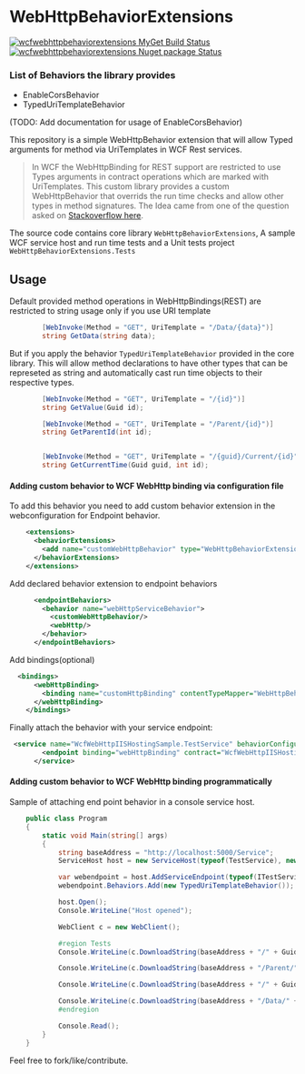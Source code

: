 # WebHttpBehaviorExtensions

[![wcfwebhttpbehaviorextensions MyGet Build Status](https://www.myget.org/BuildSource/Badge/wcfwebhttpbehaviorextensions?identifier=5172fa2f-2633-4a60-aee4-f554740f8da9)](https://www.myget.org/)  
                    [![wcfwebhttpbehaviorextensions Nuget package Status](https://img.shields.io/nuget/vpre/WebHttpBehaviorExtensions.svg)](https://www.nuget.org/packages/WebHttpBehaviorExtensions)

### List of Behaviors the library provides
- EnableCorsBehavior
- TypedUriTemplateBehavior

(TODO: Add documentation for usage of EnableCorsBehavior)

This repository is a simple WebHttpBehavior extension that will allow Typed arguments for method via UriTemplates in WCF Rest services.

>In WCF the WebHttpBinding for REST support are restricted to use Types arguments in contract operations which are marked with UriTemplates. This custom library provides a custom WebHttpBehavior that overrids the run time checks and allow other types in method signatures. The Idea came from one of the question asked on [Stackoverflow here](http://stackoverflow.com/questions/33018220/how-can-i-use-strongly-typed-parameters-in-the-uri-path-in-wcf-with-webhttpbindi, "How can I use strongly typed parameters in the uri path in WCF with WebHttpBinding").


The source code contains core library `WebHttpBehaviorExtensions`, A sample WCF service host and run time tests and a Unit tests project `WebHttpBehaviorExtensions.Tests`

## Usage

Default provided method operations in WebHttpBindings(REST) are restricted to string usage only if you use URI template
```csharp
        [WebInvoke(Method = "GET", UriTemplate = "/Data/{data}")]
        string GetData(string data);
```
But if you apply the behavior `TypedUriTemplateBehavior` provided in the core library. This will allow method declarations to have other types that can be represeted as string and automatically cast run time objects to their respective types.

```csharp
        [WebInvoke(Method = "GET", UriTemplate = "/{id}")]
        string GetValue(Guid id);

        [WebInvoke(Method = "GET", UriTemplate = "/Parent/{id}")]
        string GetParentId(int id);


        [WebInvoke(Method = "GET", UriTemplate = "/{guid}/Current/{id}")]
        string GetCurrentTime(Guid guid, int id);
```
#### Adding custom behavior to WCF WebHttp binding via configuration file
To add this behavior you need to add custom behavior extension in the webconfiguration for Endpoint behavior.
```xml
    <extensions>
      <behaviorExtensions>
        <add name="customWebHttpBehavior" type="WebHttpBehaviorExtensions.TypedUriTemplateBehaviorExtension, WebHttpBehaviorExtensions, Version=1.0.0.0, Culture=neutral, PublicKeyToken=Null"/>
      </behaviorExtensions>
    </extensions>
```
Add declared behavior extension to endpoint behaviors
```xml
      <endpointBehaviors>
        <behavior name="webHttpServiceBehavior">
          <customWebHttpBehavior/>
          <webHttp/>
        </behavior>
      </endpointBehaviors>
```
Add bindings(optional)
```xml
  <bindings>
      <webHttpBinding>
        <binding name="customHttpBinding" contentTypeMapper="WebHttpBehaviorExtensions.TypedUriTemplateBehaviorWebContentTypeMapper, WebHttpBehaviorExtensions, Version=1.0.0.0, Culture=neutral, PublicKeyToken=Null"/>
      </webHttpBinding>
    </bindings>
```

Finally attach the behavior with your service endpoint:
```xml
 <service name="WcfWebHttpIISHostingSample.TestService" behaviorConfiguration="ServiceBehavior">
        <endpoint binding="webHttpBinding" contract="WcfWebHttpIISHostingSample.ITestService" behaviorConfiguration="webHttpServiceBehavior" bindingConfiguration="customHttpBinding"/>
      </service>
```

#### Adding custom behavior to WCF WebHttp binding programmatically

Sample of attaching end point behavior in a console service host.

```csharp
    public class Program
    {
        static void Main(string[] args)
        {
            string baseAddress = "http://localhost:5000/Service";
            ServiceHost host = new ServiceHost(typeof(TestService), new Uri(baseAddress));

            var webendpoint = host.AddServiceEndpoint(typeof(ITestService), new WebHttpBinding(), "");
            webendpoint.Behaviors.Add(new TypedUriTemplateBehavior());

            host.Open();
            Console.WriteLine("Host opened");

            WebClient c = new WebClient();

            #region Tests
            Console.WriteLine(c.DownloadString(baseAddress + "/" + Guid.NewGuid().ToString()));

            Console.WriteLine(c.DownloadString(baseAddress + "/Parent/" + 20));

            Console.WriteLine(c.DownloadString(baseAddress + "/" + Guid.NewGuid() + "/Current/" + 10));

            Console.WriteLine(c.DownloadString(baseAddress + "/Data/" + "Mein_name_ist_WCF"));
            #endregion

            Console.Read();
        }
    }
```

Feel free to fork/like/contribute.
